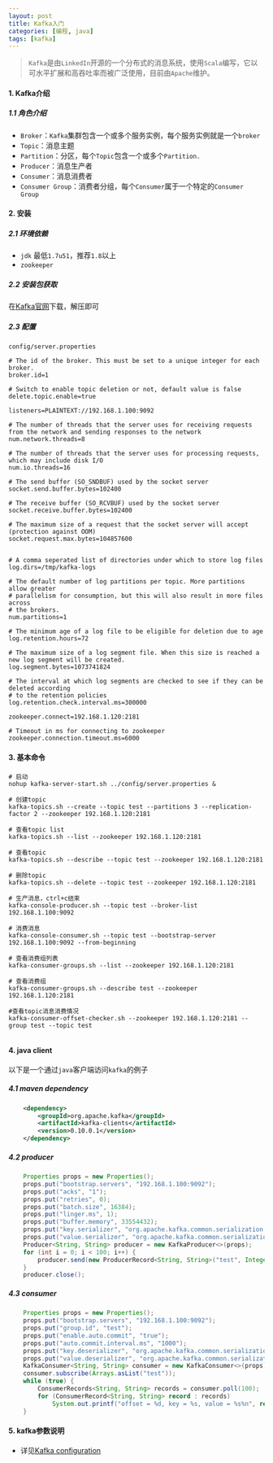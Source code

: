 ```yaml
---
layout: post
title: Kafka入门
categories: [编程, java]
tags: [kafka]
---
```


> `Kafka`是由`LinkedIn`开源的一个分布式的消息系统，使用`Scala`编写，它以可水平扩展和高吞吐率而被广泛使用，目前由`Apache`维护。

#### 1. Kafka介绍

##### 1.1 角色介绍
* `Broker`：`Kafka`集群包含一个或多个服务实例，每个服务实例就是一个`broker`
* `Topic`：消息主题
* `Partition`：分区，每个`Topic`包含一个或多个`Partition.`
* `Producer`：消息生产者
* `Consumer`：消息消费者
* `Consumer Group`：消费者分组，每个`Consumer`属于一个特定的`Consumer Group`

#### 2. 安装

##### 2.1 环境依赖
* `jdk` 最低`1.7u51`，推荐`1.8`以上
* `zookeeper`

##### 2.2 安装包获取
在[Kafka官网](http://kafka.apache.org/)下载，解压即可

##### 2.3 配置
`config/server.properties`
```properties
# The id of the broker. This must be set to a unique integer for each broker.
broker.id=1

# Switch to enable topic deletion or not, default value is false
delete.topic.enable=true

listeners=PLAINTEXT://192.168.1.100:9092

# The number of threads that the server uses for receiving requests from the network and sending responses to the network
num.network.threads=8

# The number of threads that the server uses for processing requests, which may include disk I/O
num.io.threads=16

# The send buffer (SO_SNDBUF) used by the socket server
socket.send.buffer.bytes=102400

# The receive buffer (SO_RCVBUF) used by the socket server
socket.receive.buffer.bytes=102400

# The maximum size of a request that the socket server will accept (protection against OOM)
socket.request.max.bytes=104857600


# A comma seperated list of directories under which to store log files
log.dirs=/tmp/kafka-logs

# The default number of log partitions per topic. More partitions allow greater
# parallelism for consumption, but this will also result in more files across
# the brokers.
num.partitions=1

# The minimum age of a log file to be eligible for deletion due to age
log.retention.hours=72

# The maximum size of a log segment file. When this size is reached a new log segment will be created.
log.segment.bytes=1073741824

# The interval at which log segments are checked to see if they can be deleted according
# to the retention policies
log.retention.check.interval.ms=300000

zookeeper.connect=192.168.1.120:2181

# Timeout in ms for connecting to zookeeper
zookeeper.connection.timeout.ms=6000

```

#### 3. 基本命令
```
# 启动
nohup kafka-server-start.sh ../config/server.properties &
 
# 创建topic
kafka-topics.sh --create --topic test --partitions 3 --replication-factor 2 --zookeeper 192.168.1.120:2181

# 查看topic list
kafka-topics.sh --list --zookeeper 192.168.1.120:2181

# 查看topic
kafka-topics.sh --describe --topic test --zookeeper 192.168.1.120:2181

# 删除topic
kafka-topics.sh --delete --topic test --zookeeper 192.168.1.120:2181

# 生产消息，ctrl+c结束
kafka-console-producer.sh --topic test --broker-list 192.168.1.100:9092

# 消费消息
kafka-console-consumer.sh --topic test --bootstrap-server 192.168.1.100:9092 --from-beginning

# 查看消费组列表
kafka-consumer-groups.sh --list --zookeeper 192.168.1.120:2181

# 查看消费组
kafka-consumer-groups.sh --describe test --zookeeper 192.168.1.120:2181

#查看topic消息消费情况
kafka-consumer-offset-checker.sh --zookeeper 192.168.1.120:2181 --group test --topic test
 
```

#### 4. java client
以下是一个通过`java`客户端访问`kafka`的例子

##### 4.1 maven dependency
```xml
    <dependency>
        <groupId>org.apache.kafka</groupId>
        <artifactId>kafka-clients</artifactId>
        <version>0.10.0.1</version>
    </dependency>
```

##### 4.2 producer
```java
    Properties props = new Properties();
    props.put("bootstrap.servers", "192.168.1.100:9092");
    props.put("acks", "1");
    props.put("retries", 0);
    props.put("batch.size", 16384);
    props.put("linger.ms", 1);
    props.put("buffer.memory", 33554432);
    props.put("key.serializer", "org.apache.kafka.common.serialization.StringSerializer");
    props.put("value.serializer", "org.apache.kafka.common.serialization.StringSerializer");
    Producer<String, String> producer = new KafkaProducer<>(props);
    for (int i = 0; i < 100; i++) {
        producer.send(new ProducerRecord<String, String>("test", Integer.toString(i), Integer.toString(i)));
    }
    producer.close();
```
##### 4.3 consumer
```java
    Properties props = new Properties();
    props.put("bootstrap.servers", "192.168.1.100:9092");
    props.put("group.id", "test");
    props.put("enable.auto.commit", "true");
    props.put("auto.commit.interval.ms", "1000");
    props.put("key.deserializer", "org.apache.kafka.common.serialization.StringDeserializer");
    props.put("value.deserializer", "org.apache.kafka.common.serialization.StringDeserializer");
    KafkaConsumer<String, String> consumer = new KafkaConsumer<>(props);
    consumer.subscribe(Arrays.asList("test"));
    while (true) {
        ConsumerRecords<String, String> records = consumer.poll(100);
        for (ConsumerRecord<String, String> record : records)
            System.out.printf("offset = %d, key = %s, value = %s%n", record.offset(), record.key(), record.value());
    }
```

#### 5. kafka参数说明

* 详见[Kafka configuration](http://kafka.apache.org/documentation/#configuration)